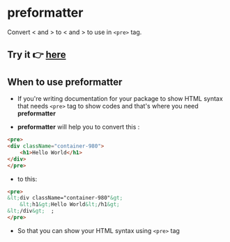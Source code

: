 # preformatter

Convert < and > to &lt; and &gt; to use in ```<pre>``` tag.

## Try it 👉 [here](https://fewprojects.github.io/preformatter/)

## When to use preformatter

- If you're writing documentation for your package to show HTML syntax that needs ```<pre>``` tag to show codes and that's where you need **preformatter**

- **preformatter** will help you to convert this :

```html
<pre>
<div className="container-980">
    <h1>Hello World</h1>
</div>    
</pre>
```

- to this:

```html
<pre>
&lt;div className="container-980"&gt;
    &lt;h1&gt;Hello World&lt;/h1&gt;
&lt;/div&gt;  ;
</pre>
```

- So that you can show your HTML syntax using ```<pre>``` tag
